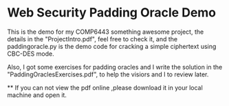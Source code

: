 # Web Security Padding Oracle Demo
This is the demo for my COMP6443 something awesome project, the details in the "ProjectIntro.pdf", feel free to check it, and the paddingoracle.py is the demo code for cracking a simple ciphertext using CBC-DES mode.


Also, I got some exercises for padding oracles and I write the solution in the "PaddingOraclesExercises.pdf", to help the visiors and I to review later.

** If you can not view the pdf online ,please download it in your local machine and open it.
